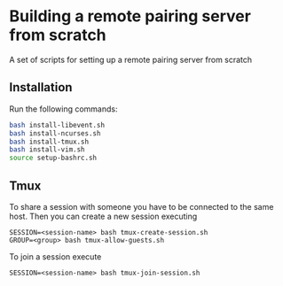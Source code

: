 # Building a remote pairing server from scratch
A set of scripts for setting up a remote pairing server from scratch

## Installation
Run the following commands:

```sh
bash install-libevent.sh
bash install-ncurses.sh
bash install-tmux.sh
bash install-vim.sh
source setup-bashrc.sh
```

## Tmux
To share a session with someone you have to be connected to the same host. Then you can create a new session executing
```
SESSION=<session-name> bash tmux-create-session.sh
GROUP=<group> bash tmux-allow-guests.sh
```
To join a session execute
```
SESSION=<session-name> bash tmux-join-session.sh
```
